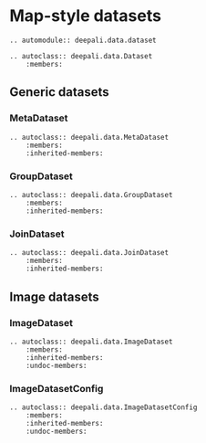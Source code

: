 # Map-style datasets

```{eval-rst}
.. automodule:: deepali.data.dataset
```

```{eval-rst}
.. autoclass:: deepali.data.Dataset
    :members:
```

## Generic datasets

### MetaDataset

```{eval-rst}
.. autoclass:: deepali.data.MetaDataset
    :members:
    :inherited-members:
```

### GroupDataset

```{eval-rst}
.. autoclass:: deepali.data.GroupDataset
    :members:
    :inherited-members:
```

### JoinDataset

```{eval-rst}
.. autoclass:: deepali.data.JoinDataset
    :members:
    :inherited-members:
```

## Image datasets

### ImageDataset

```{eval-rst}
.. autoclass:: deepali.data.ImageDataset
    :members:
    :inherited-members:
    :undoc-members:
```

### ImageDatasetConfig

```{eval-rst}
.. autoclass:: deepali.data.ImageDatasetConfig
    :members:
    :inherited-members:
    :undoc-members:
```
